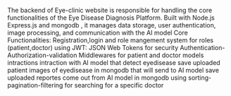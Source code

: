 
The backend of Eye-clinic website is responsible for handling the core functionalities of the Eye Disease Diagnosis Platform. Built with Node.js  Express.js and mongodb , it manages data storage, user authentication, image processing, and communication with the AI model
Core Functionalities: 
Registration,login and role mangement system for roles (patient,doctor) using JWT: JSON Web Tokens for security
Authentication-Authorization-validation Middlewares for patient and doctor models intractions 
intraction with AI model that detect eyedisease
save uploaded patient images of eyedisease in mongodb that will send to AI model
save uploaded reportes come out from AI model in mongodb
using sorting-pagination-filtering for searching for a specific doctor 
